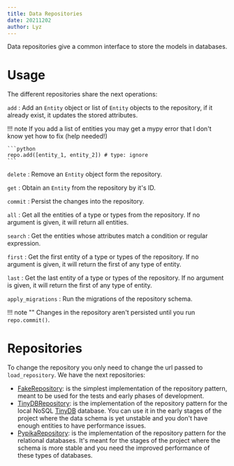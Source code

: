 ```yaml
---
title: Data Repositories
date: 20211202
author: Lyz
---
```


Data repositories give a common interface to store the models in databases.

# Usage

The different repositories share the next operations:

`add`
: Add an `Entity` object or list of `Entity` objects to the repository, if it
already exist, it updates the stored attributes.

!!! note
    If you add a list of entities you may get a mypy error that I don't know yet
    how to fix (help needed!)

    ```python
    repo.add([entity_1, entity_2]) # type: ignore
    ```

`delete`
: Remove an `Entity` object form the repository.

`get`
: Obtain an `Entity` from the repository by it's ID.

`commit`
: Persist the changes into the repository.

`all`
: Get all the entities of a type or types from the repository. If no argument is
given, it will return all entities.

`search`
: Get the entities whose attributes match a condition or regular expression.

`first`
: Get the first entity of a type or types of the repository. If no argument is
given, it will return the first of any type of entity.

`last`
: Get the last entity of a type or types of the repository. If no argument is
given, it will return the first of any type of entity.

`apply_migrations`
: Run the migrations of the repository schema.

!!! note ""
    Changes in the repository aren't persisted until you run `repo.commit()`.

# Repositories

To change the repository you only need to change the url passed to
`load_repository`. We have the next repositories:

* [FakeRepository](fake_repository.md): is the simplest implementation of the
    repository pattern, meant to be used for the tests and early phases of
    development.
* [TinyDBRepository](tinydb_repository.md): is the implementation of the
    repository pattern for the local NoSQL
    [TinyDB](https://tinydb.readthedocs.io/en/latest/usage.html) database. You
    can use it in the early stages of the project where the data schema is yet
    unstable and you don't have enough entities to have performance issues.
* [PypikaRepository](pypika_repository.md): is the implementation of the
    repository pattern for the relational databases. It's meant for the stages
    of the project where the schema is more stable and you need the improved
    performance of these types of databases.
